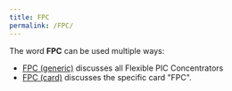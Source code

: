 ```yaml
---
title: FPC
permalink: /FPC/
---
```


The word **FPC** can be used multiple ways:

-   [FPC (generic)](/FPC_(generic) "wikilink") discusses all Flexible PIC Concentrators
-   [FPC (card)](/FPC_(card) "wikilink") discusses the specific card "FPC".
